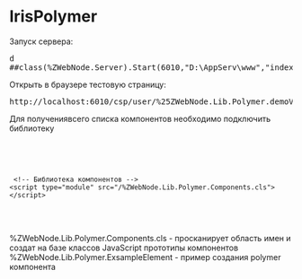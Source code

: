 # IrisPolymer

Запуск сервера:
    <pre>d ##class(%ZWebNode.Server).Start(6010,"D:\AppServ\www","index.html","UTF8")</pre>
Открыть в браузере тестовую страницу:
    <pre>http://localhost:6010/csp/user/%25ZWebNode.Lib.Polymer.demoV3.cls</pre>
	
Для получениявсего списка компонентов необходимо  подключить библиотеку 
<pre>
     <!-- Вэб клмпоненты -->
    <script src="/%ZWebNode.Lib.Polymer.v3.webcomponents.lite.cls"></script>
	 <!-- Библиотека компонентов -->
    <script type="module" src="/%ZWebNode.Lib.Polymer.Components.cls"></script>
</pre>
<br/>
%ZWebNode.Lib.Polymer.Components.cls - просканирует область имен и создат на базе классов JavaScript прототипы компонентов
<br/>
%ZWebNode.Lib.Polymer.ExsampleElement - пример создания polymer компонента